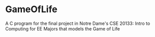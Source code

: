 # GameOfLife
A C program for the final project in Notre Dame's CSE 20133: Intro to Computing for EE Majors that models the Game of Life 
